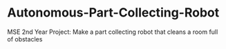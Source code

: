 # Autonomous-Part-Collecting-Robot
MSE 2nd Year Project: Make a part collecting robot that cleans a room full of obstacles
